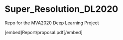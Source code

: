 # Super_Resolution_DL2020
Repo for the MVA2020 Deep Learning Project

[embed]Report/proposal.pdf[/embed]
